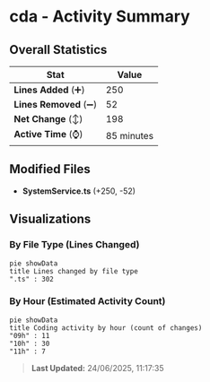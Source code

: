# cda - Activity Summary 

## Overall Statistics

| Stat                   | Value                                                             |
| ---------------------- | ----------------------------------------------------------------- |
| **Lines Added** (➕)   | 250                                          |
| **Lines Removed** (➖) | 52                                        |
| **Net Change** (↕)    | 198                |
| **Active Time** (⌚)   | 85 minutes |


## Modified Files
- **SystemService.ts** (+250, -52)

## Visualizations

### By File Type (Lines Changed)

```mermaid
pie showData
title Lines changed by file type
".ts" : 302
```

### By Hour (Estimated Activity Count)

```mermaid
pie showData
title Coding activity by hour (count of changes)
"09h" : 11
"10h" : 30
"11h" : 7
```


> **Last Updated:** 24/06/2025, 11:17:35